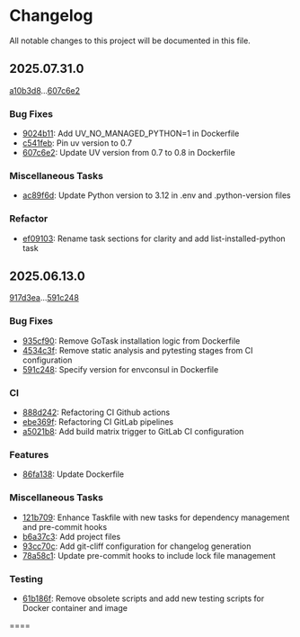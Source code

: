 # Changelog

All notable changes to this project will be documented in this file.

## 2025.07.31.0

[a10b3d8](a10b3d8a4f4c226b5835c8742addd8e23003b888)...[607c6e2](607c6e2cfadadb2a920a8acdd3640bb98452094a)

### Bug Fixes

* [9024b11](9024b110e3f5964d81fe308e2baeeae3d82f5b99): Add  UV_NO_MANAGED_PYTHON=1 in Dockerfile 
* [c541feb](c541feba258d1f780a1dba7a015a771fe1d12855): Pin uv version to 0.7 
* [607c6e2](607c6e2cfadadb2a920a8acdd3640bb98452094a): Update UV version from 0.7 to 0.8 in Dockerfile 

### Miscellaneous Tasks

* [ac89f6d](ac89f6de80d8cd7675df0fd31f0201471b1c47a3): Update Python version to 3.12 in .env and .python-version files 

### Refactor

* [ef09103](ef091030f5034c922d94caf23fcf97f89ab4d5b3): Rename task sections for clarity and add list-installed-python task 

## 2025.06.13.0

[917d3ea](917d3ea97f768e6784dadfd96d868baa507ac30e)...[591c248](591c24878b874689f5ccefc80953d810f5ecdb5f)

### Bug Fixes

* [935cf90](935cf9080f89501410e2f684e056aec892b5e3b3): Remove GoTask installation logic  from Dockerfile 
* [4534c3f](4534c3fdf5353b9900b716b75d9234822c6d5e72): Remove static analysis and pytesting stages from CI configuration 
* [591c248](591c24878b874689f5ccefc80953d810f5ecdb5f): Specify version for envconsul in Dockerfile 

### CI

* [888d242](888d2426507491ef2c25beb7440538bb613e6898): Refactoring CI Github actions 
* [ebe369f](ebe369ffbf0b74031b606499bb8dcc93d2339fd9): Refactoring CI GitLab pipelines 
* [a5021b8](a5021b8e42d2e5994f0496b0c6679584f4366e3b): Add build matrix trigger to GitLab CI configuration 

### Features

* [86fa138](86fa13871138525b3319c15322621a2565c6c9f3): Update Dockerfile 

### Miscellaneous Tasks

* [121b709](121b709b0c1c162c23e163f785888cc3f69d6e0a): Enhance Taskfile with new tasks for dependency management and pre-commit hooks 
* [b6a37c3](b6a37c3816de55a404bcec02f8db4f32d17e0615): Add project files 
* [93cc70c](93cc70c867bf2792814ed28e084c85b26654ebb9): Add git-cliff configuration for changelog generation 
* [78a58c1](78a58c1100d21c52cd29cd7c8e669672b6ef852a): Update pre-commit hooks to include lock file management 

### Testing

* [61b186f](61b186ff8f35e424d2878d64ac9d5b1f30f7e9e5): Remove obsolete scripts and add new testing scripts for Docker container and image 


====
